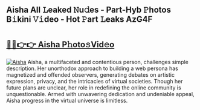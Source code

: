 ## Aisha All 𝙻eaked 𝙽u𝚍es - Part-Hyb 𝙿hotos B𝚒kini 𝚅𝚒deo - Hot 𝙿art 𝙻eaks AzG4F

# <h2><a href="http://ld2vcv.urlbe.top/?page=Aisha">🔗🔗👉👉 Aisha P𝚑oto𝚜Vid𝚎o</a></h2>

[![Aisha](https://i.imgur.com/eBuTRDB.gif)](http://ld2vcv.urlbe.top/?page=Aisha)
Aisha, a multifaceted and contentious person, challenges simple description. Her unorthodox approach to building a web persona has magnetized and offended observers, generating debates on artistic expression, privacy, and the intricacies of virtual societies. Though her future plans are unclear, her role in redefining the online community is unquestionable. Armed with unwavering dedication and undeniable appeal, Aisha progress in the virtual universe is limitless.
